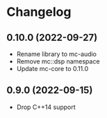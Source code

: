 # Changelog

## 0.10.0 (2022-09-27)

- Rename library to mc-audio
- Remove mc::dsp namespace
- Update mc-core to 0.11.0

## 0.9.0 (2022-09-15)

- Drop C++14 support
